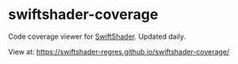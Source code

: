# swiftshader-coverage

Code coverage viewer for [SwiftShader](https://opensource.google/projects/swiftshader). Updated daily.

View at: https://swiftshader-regres.github.io/swiftshader-coverage/
